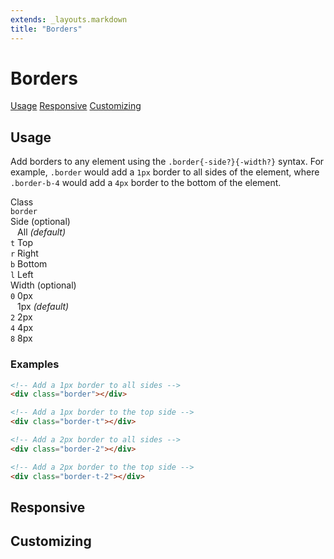 ```yaml
---
extends: _layouts.markdown
title: "Borders"
---
```


# Borders

<div class="subnav">
    <a class="subnav-link" href="#usage">Usage</a>
    <a class="subnav-link" href="#responsive">Responsive</a>
    <a class="subnav-link" href="#customizing">Customizing</a>
</div>

## Usage

Add borders to any element using the `.border{-side?}{-width?}` syntax. For example, `.border` would add a `1px` border to all sides of the element, where `.border-b-4` would add a `4px` border to the bottom of the element.

<div class="flex items-start mt-8 text-sm leading-none">
    <div class="pr-12">
        <div class="mb-3 text-slate text-uppercase">Class</div>
        <div><code class="inline-block my-1 mr-1 px-2 py-1 mono border rounded">border</code></div>
    </div>
    <div class="pl-12 pr-12 border-l">
        <div class="mb-3 text-slate"><span class="text-uppercase">Side</span> <span class="text-slate-light text-xs">(optional)</span></div>
        <div><code class="inline-block my-1 mr-1 px-2 py-1 mono border rounded bg-smoke-light">&nbsp;</code> All <em class="text-xs text-slate-light">(default)</em></div>
        <div><code class="inline-block my-1 mr-1 px-2 py-1 mono border rounded">t</code> Top</div>
        <div><code class="inline-block my-1 mr-1 px-2 py-1 mono border rounded">r</code> Right</div>
        <div><code class="inline-block my-1 mr-1 px-2 py-1 mono border rounded">b</code> Bottom</div>
        <div><code class="inline-block my-1 mr-1 px-2 py-1 mono border rounded">l</code> Left</div>
    </div>
    <div class="pl-12 border-l">
        <div class="mb-3 text-slate"><span class="text-uppercase">Width</span> <span class="text-slate-light text-xs">(optional)</span></div>
        <div><code class="inline-block my-1 mr-1 px-2 py-1 mono border rounded">0</code> 0px</div>
        <div><code class="inline-block my-1 mr-1 px-2 py-1 mono border rounded bg-smoke-light">&nbsp;</code> 1px <em class="text-xs text-slate-light">(default)</em></div>
        <div><code class="inline-block my-1 mr-1 px-2 py-1 mono border rounded">2</code> 2px</div>
        <div><code class="inline-block my-1 mr-1 px-2 py-1 mono border rounded">4</code> 4px</div>
        <div><code class="inline-block my-1 mr-1 px-2 py-1 mono border rounded">8</code> 8px</div>
    </div>
</div>

### Examples

```html
<!-- Add a 1px border to all sides -->
<div class="border"></div>

<!-- Add a 1px border to the top side -->
<div class="border-t"></div>

<!-- Add a 2px border to all sides -->
<div class="border-2"></div>

<!-- Add a 2px border to the top side -->
<div class="border-t-2"></div>
```

## Responsive

## Customizing
